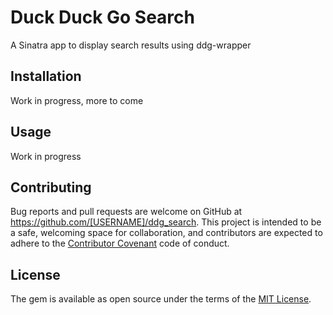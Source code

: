 # Duck Duck Go Search

A Sinatra app to display search results using ddg-wrapper

## Installation
Work in progress, more to come

## Usage

Work in progress

## Contributing

Bug reports and pull requests are welcome on GitHub at https://github.com/[USERNAME]/ddg_search. This project is intended to be a safe, welcoming space for collaboration, and contributors are expected to adhere to the [Contributor Covenant](http://contributor-covenant.org) code of conduct.


## License

The gem is available as open source under the terms of the [MIT License](http://opensource.org/licenses/MIT).

